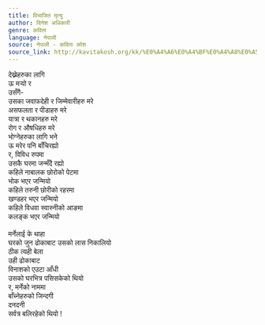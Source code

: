 ```yaml
---
title: विभाजित मृत्यु
author: दिनेश अधिकारी
genre: कविता
language: नेपाली
source: नेपाली - कविता कोश
source_link: http://kavitakosh.org/kk/%E0%A4%A6%E0%A4%BF%E0%A4%A8%E0%A5%87%E0%A4%B6_%E0%A4%85%E0%A4%A7%E0%A4%BF%E0%A4%95%E0%A4%BE%E0%A4%B0%E0%A5%80
---
```


देख्नेहरुका लागि  
ऊ मर्‍यो र  
उसँगै-  
उसका जवाफदेही र जिम्मेवारीहरु मरे  
असफलता र पीडाहरु मरे  
यात्रा र थकानहरु मरे  
रोग र औषधिहरु मरे  
भोग्नेहरुका लागि भने  
ऊ मरेर पनि बाँचिरह्यो  
र, विविध रुपमा  
उसकै घरमा जन्मँदै रह्यो  
कहिले नाबालक छोरोको पेटमा  
भोक भएर जन्मियो  
कहिले तरुनी छोरीको रहरमा  
खण्डहर भएर जन्मियो  
कहिले विधवा स्वास्नीको आङमा  
कलङ्क भएर जन्मियो  
   
मर्नेलाई के थाहा  
घरको जुन ढोकाबाट उसको लास निकालियो  
ठीक त्यही बेला  
उही ढोकाबाट  
विनाशको एउटा आँधी  
उसको घरभित्र पसिसकेको थियो  
र, मर्नेको नाममा  
बाँच्नेहरुको जिन्दगी  
दनदनी  
सर्वत्र बलिरहेको थियो !
